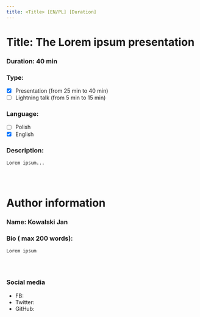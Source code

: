 ```yaml
---
title: <Title> [EN/PL] [Duration]  
---
```


# Title: The Lorem ipsum presentation
### Duration: 40 min

### Type: 

  - [x] Presentation (from 25 min to 40 min)
  - [ ] Lightning talk (from 5 min to 15 min)

### Language:
  
  - [ ] Polish
  - [x] English

### Description:
```
Lorem ipsum... 




```

# Author information

### Name: Kowalski Jan

### Bio ( max 200 words):
```
Lorem ipsum




```

### Social media

  - FB:
  - Twitter:
  - GitHub: 
  
  
